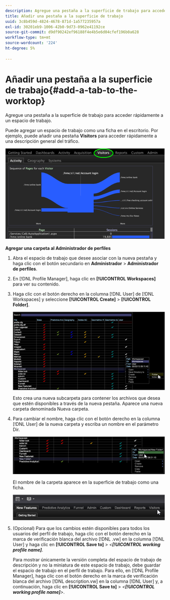 ```yaml
---
description: Agregue una pestaña a la superficie de trabajo para acceder rápidamente a un espacio de trabajo.
title: Añadir una pestaña a la superficie de trabajo
uuid: 3c8b459d-4824-4678-871d-1a577235957a
exl-id: 30201eb9-1006-42b0-9d73-0962e41192ce
source-git-commit: d9df90242ef96188f4e4b5e6d04cfef196b0a628
workflow-type: tm+mt
source-wordcount: '224'
ht-degree: 5%

---
```


# Añadir una pestaña a la superficie de trabajo{#add-a-tab-to-the-worktop}

Agregue una pestaña a la superficie de trabajo para acceder rápidamente a un espacio de trabajo.

Puede agregar un espacio de trabajo como una ficha en el escritorio. Por ejemplo, puede añadir una pestaña **Visitors** para acceder rápidamente a una descripción general del tráfico.

![](assets/client-tab.png)

**Agregar una carpeta al Administrador de perfiles**

1. Abra el espacio de trabajo que desee asociar con la nueva pestaña y haga clic con el botón secundario en **Administrador** > **Administrador de perfiles**.
1. En [!DNL Profile Manager], haga clic en **[!UICONTROL Workspaces]** para ver su contenido.
1. Haga clic con el botón derecho en la columna [!DNL User] de [!DNL Workspaces] y seleccione **[!UICONTROL Create]** > **[!UICONTROL Folder]**.

   ![](assets/tabs_on_worktop.png)

   Esto crea una nueva subcarpeta para contener los archivos que desea que estén disponibles a través de la nueva pestaña. Aparece una nueva carpeta denominada Nueva carpeta.
1. Para cambiar el nombre, haga clic con el botón derecho en la columna [!DNL User] de la nueva carpeta y escriba un nombre en el parámetro Dir.

   ![](assets/tabs_on_workto_1.png)

   El nombre de la carpeta aparece en la superficie de trabajo como una ficha.

   ![](assets/tabs_on_workto_2.png)

1. (Opcional) Para que los cambios estén disponibles para todos los usuarios del perfil de trabajo, haga clic con el botón derecho en la marca de verificación blanca del archivo [!DNL .vw] en la columna [!DNL User] y haga clic en **[!UICONTROL Save to]** > *&lt;**[!UICONTROL working profile name]***.

   Para mostrar únicamente la versión completa del espacio de trabajo de descripción y no la miniatura de este espacio de trabajo, debe guardar el espacio de trabajo en el perfil de trabajo. Para ello, en [!DNL Profile Manager], haga clic con el botón derecho en la marca de verificación blanca del archivo [!DNL description.vw] en la columna [!DNL User] y, a continuación, haga clic en **[!UICONTROL Save to]** > *&lt;**[!UICONTROL working profile name]**>*.

